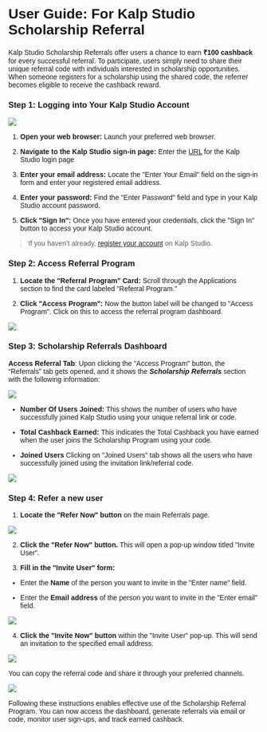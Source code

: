 <style> body {  font-family: "Source Sans 3", sans-serif!important; }</style>
<link href="https://fonts.googleapis.com/css2?family=Source+Sans+3:ital,wght@0,200..900;1,200..900&display=swap" rel="stylesheet">    <link rel="stylesheet" href="https://fonts.googleapis.com/icon?family=Material+Icons">

# **User Guide: For Kalp Studio Scholarship Referral**

Kalp Studio Scholarship Referrals offer users a chance to earn **₹100 cashback** for every successful referral. To participate, users simply need to share their unique referral code with individuals interested in scholarship opportunities. When someone registers for a scholarship using the shared code, the referrer becomes eligible to receive the cashback reward.

### **Step 1: Logging into Your Kalp Studio Account**

![](https://docs-images-kalp-studio.s3.ap-south-1.amazonaws.com/Audit+3/scholref/sr1.png)
 

1.  **Open your web browser:** Launch your preferred web browser.
    
2.  **Navigate to the Kalp Studio sign-in page:** Enter the [URL](https://accounts.kalp.studio/login "https://accounts.kalp.studio/login") for the Kalp Studio login page
    
3.  **Enter your email address:** Locate the "Enter Your Email" field on the sign-in form and enter your registered email address.
    
4.  **Enter your password:** Find the "Enter Password" field and type in your Kalp Studio account password.
    
5.  **Click "Sign In":** Once you have entered your credentials, click the "Sign In" button to access your Kalp Studio account.
    

> If you haven’t already, [register your account](docs\Products\Kalp-Studio-Console\Onboarding\How-to-Sign-Up-to-Kalp-Studio-Platform.md) on Kalp Studio.

### **Step 2: Access Referral Program**

1.  **Locate the "Referral Program" Card:** Scroll through the Applications section to find the card labeled "Referral Program."
    
2.  **Click "Access Program":** Now the button label will be changed to "Access Program". Click on this to access the referral program dashboard.
    

![](https://docs-images-kalp-studio.s3.ap-south-1.amazonaws.com/Audit+3/scholref/sr2.png)

### **Step 3: Scholarship Referrals Dashboard**

**Access Referral Tab**: Upon clicking the "Access Program" button, the “Referrals” tab gets opened, and it shows the _**Scholarship Referrals**_ section with the following information:

![](https://docs-images-kalp-studio.s3.ap-south-1.amazonaws.com/Audit+3/scholref/sr3.png)

-   **Number Of Users Joined:** This shows the number of users who have successfully joined Kalp Studio using your unique referral link or code.
    
-   **Total Cashback Earned:** This indicates the Total Cashback you have earned when the user joins the Scholarship Program using your code.
    
-   **Joined Users** Clicking on "Joined Users" tab shows all the users who have successfully joined using the invitation link/referral code.
    

![](https://docs-images-kalp-studio.s3.ap-south-1.amazonaws.com/Audit+3/scholref/sr4.png)

### **Step 4: Refer a new user**

1.  **Locate the "Refer Now" button** on the main Referrals page.
    

![](https://docs-images-kalp-studio.s3.ap-south-1.amazonaws.com/Audit+3/scholref/sr5.png)

2.  **Click the "Refer Now" button.** This will open a pop-up window titled "Invite User".
    
3.  **Fill in the "Invite User" form:**
    

-   Enter the **Name** of the person you want to invite in the "Enter name" field.
    
-   Enter the **Email address** of the person you want to invite in the "Enter email" field.
    

![](https://docs-images-kalp-studio.s3.ap-south-1.amazonaws.com/Audit+3/scholref/sr6.png)

4.  **Click the "Invite Now" button** within the "Invite User" pop-up. This will send an invitation to the specified email address.
    

![](https://docs-images-kalp-studio.s3.ap-south-1.amazonaws.com/Audit+3/scholref/sr7.png)

You can copy the referral code and share it through your preferred channels.

![](https://docs-images-kalp-studio.s3.ap-south-1.amazonaws.com/Audit+3/scholref/sr8.png)

Following these instructions enables effective use of the Scholarship Referral Program. You can now access the dashboard, generate referrals via email or code, monitor user sign-ups, and track earned cashback.